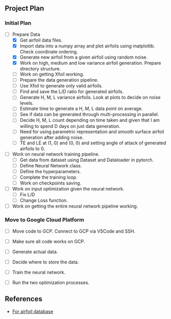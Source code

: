 ## Project Plan

### Initial Plan
- [ ] Prepare Data
  - [x] Get airfoil data files.
  - [x] Import data into a numpy array and plot airfoils using matplotlib. Check coordinate ordering.
  - [x] Generate new airfoil from a given airfoil using random noise.
  - [x] Work on high, medium and low variance airfoil generation. Prepare directory structure.
  - [ ] Work on getting Xfoil working.
  - [ ] Prepare the data generation pipeline.
  - [ ] Use Xfoil to generate only valid airfoils.
  - [ ] Find and save the L/D ratio for generated airfoils.
  - [ ] Generate H, M, L variance airfoils. Look at plots to decide on noise levels.
  - [ ] Estimate time to generate a H, M, L data point on average.
  - [ ] See if data can be generated through multi-processing in parallel.
  - [ ] Decide H, M, L count depending on time taken and given that I am willing to spend D days on just data generation.
  - [ ] Need for using parametric representation and smooth surface airfoil generation after adding noise.
  - [ ] TE and LE at (1, 0) and (0, 0) and setting angle of attack of generated airfoils to 0.
- [ ] Work on neural network training pipeline.
  - [ ] Get data from dataset using Dataset and Dataloader in pytorch.
  - [ ] Define Neural Network class.
  - [ ] Define the hyperparameters.
  - [ ] Complete the training loop.
  - [ ] Work on checkpoints saving.
- [ ] Work on input optimization given the neural network.
  - [ ] Fix L/D
  - [ ] Change Loss function.
- [ ] Work on getting the entire neural network pipeline working.

### Move to Google Cloud Platform
- [ ] Move code to GCP. Connect to GCP via VSCode and SSH.
- [ ] Make sure all code works on GCP.
- [ ] Generate actual data.
- [ ] Decide where to store the data.
- [ ] Train the neural network.
- [ ] Run the two optimization processes.



## References
- [For airfoil database](https://github.com/npuljc/Airfoil_preprocessing?tab=readme-ov-file)
